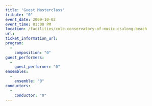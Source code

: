 ```yaml
---
title: 'Guest Masterclass'
tribute: "0"
event_date: 2009-10-02
event_time: 01:00 PM
location: /facilities/cole-conservatory-of-music-csulong-beach
url: 
ticket_information_url: 
program: 
  -
    composition: "0"
guest_performers: 
  -
    guest_performer: "0"
ensembles: 
  -
    ensemble: "0"
conductors: 
  -
    conductor: "0"
---
```

